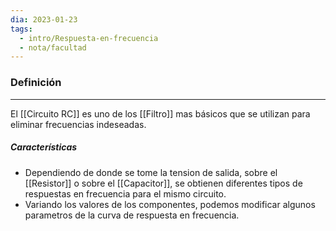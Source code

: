 ```yaml
---
dia: 2023-01-23
tags:
  - intro/Respuesta-en-frecuencia
  - nota/facultad
---
```

### Definición
---
El [[Circuito RC]] es uno de los [[Filtro]] mas básicos que se utilizan para eliminar frecuencias indeseadas.

##### Características
- Dependiendo de donde se tome la tension de salida, sobre el [[Resistor]] o sobre el [[Capacitor]], se obtienen diferentes tipos de respuestas en frecuencia para el mismo circuito.
- Variando los valores de los componentes, podemos modificar algunos parametros de la curva de respuesta en frecuencia.
